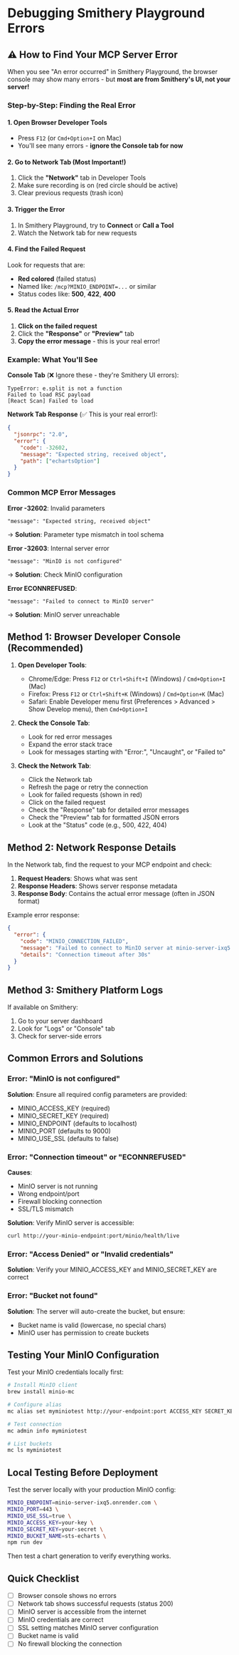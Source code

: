 # Debugging Smithery Playground Errors

## ⚠️ How to Find Your MCP Server Error

When you see "An error occurred" in Smithery Playground, the browser console may show many errors - but **most are from Smithery's UI, not your server!**

### Step-by-Step: Finding the Real Error

#### 1. Open Browser Developer Tools

- Press `F12` (or `Cmd+Option+I` on Mac)
- You'll see many errors - **ignore the Console tab for now**

#### 2. Go to Network Tab (Most Important!)

1. Click the **"Network"** tab in Developer Tools
2. Make sure recording is on (red circle should be active)
3. Clear previous requests (trash icon)

#### 3. Trigger the Error

1. In Smithery Playground, try to **Connect** or **Call a Tool**
2. Watch the Network tab for new requests

#### 4. Find the Failed Request

Look for requests that are:

- **Red colored** (failed status)
- Named like: `/mcp?MINIO_ENDPOINT=...` or similar
- Status codes like: **500**, **422**, **400**

#### 5. Read the Actual Error

1. **Click on the failed request**
2. Click the **"Response"** or **"Preview"** tab
3. **Copy the error message** - this is your real error!

### Example: What You'll See

**Console Tab** (❌ Ignore these - they're Smithery UI errors):

```text
TypeError: e.split is not a function
Failed to load RSC payload
[React Scan] Failed to load
```

**Network Tab Response** (✅ This is your real error!):

```json
{
  "jsonrpc": "2.0",
  "error": {
    "code": -32602,
    "message": "Expected string, received object",
    "path": ["echartsOption"]
  }
}
```

### Common MCP Error Messages

**Error -32602**: Invalid parameters

```text
"message": "Expected string, received object"
```

→ **Solution**: Parameter type mismatch in tool schema

**Error -32603**: Internal server error

```text
"message": "MinIO is not configured"
```

→ **Solution**: Check MinIO configuration

**Error ECONNREFUSED**:

```text
"message": "Failed to connect to MinIO server"
```

→ **Solution**: MinIO server unreachable

## Method 1: Browser Developer Console (Recommended)

1. **Open Developer Tools**:
   - Chrome/Edge: Press `F12` or `Ctrl+Shift+I` (Windows) / `Cmd+Option+I` (Mac)
   - Firefox: Press `F12` or `Ctrl+Shift+K` (Windows) / `Cmd+Option+K` (Mac)
   - Safari: Enable Developer menu first (Preferences > Advanced > Show Develop menu), then `Cmd+Option+I`

2. **Check the Console Tab**:
   - Look for red error messages
   - Expand the error stack trace
   - Look for messages starting with "Error:", "Uncaught", or "Failed to"

3. **Check the Network Tab**:
   - Click the Network tab
   - Refresh the page or retry the connection
   - Look for failed requests (shown in red)
   - Click on the failed request
   - Check the "Response" tab for detailed error messages
   - Check the "Preview" tab for formatted JSON errors
   - Look at the "Status" code (e.g., 500, 422, 404)

## Method 2: Network Response Details

In the Network tab, find the request to your MCP endpoint and check:

1. **Request Headers**: Shows what was sent
2. **Response Headers**: Shows server response metadata
3. **Response Body**: Contains the actual error message (often in JSON format)

Example error response:
```json
{
  "error": {
    "code": "MINIO_CONNECTION_FAILED",
    "message": "Failed to connect to MinIO server at minio-server-ixq5.onrender.com:443",
    "details": "Connection timeout after 30s"
  }
}
```

## Method 3: Smithery Platform Logs

If available on Smithery:
1. Go to your server dashboard
2. Look for "Logs" or "Console" tab
3. Check for server-side errors

## Common Errors and Solutions

### Error: "MinIO is not configured"
**Solution**: Ensure all required config parameters are provided:
- MINIO_ACCESS_KEY (required)
- MINIO_SECRET_KEY (required)
- MINIO_ENDPOINT (defaults to localhost)
- MINIO_PORT (defaults to 9000)
- MINIO_USE_SSL (defaults to false)

### Error: "Connection timeout" or "ECONNREFUSED"
**Causes**:
- MinIO server is not running
- Wrong endpoint/port
- Firewall blocking connection
- SSL/TLS mismatch

**Solution**: Verify MinIO server is accessible:
```bash
curl http://your-minio-endpoint:port/minio/health/live
```

### Error: "Access Denied" or "Invalid credentials"
**Solution**: Verify your MINIO_ACCESS_KEY and MINIO_SECRET_KEY are correct

### Error: "Bucket not found"
**Solution**: The server will auto-create the bucket, but ensure:
- Bucket name is valid (lowercase, no special chars)
- MinIO user has permission to create buckets

## Testing Your MinIO Configuration

Test your MinIO credentials locally first:

```bash
# Install MinIO client
brew install minio-mc

# Configure alias
mc alias set myminiotest http://your-endpoint:port ACCESS_KEY SECRET_KEY

# Test connection
mc admin info myminiotest

# List buckets
mc ls myminiotest
```

## Local Testing Before Deployment

Test the server locally with your production MinIO config:

```bash
MINIO_ENDPOINT=minio-server-ixq5.onrender.com \
MINIO_PORT=443 \
MINIO_USE_SSL=true \
MINIO_ACCESS_KEY=your-key \
MINIO_SECRET_KEY=your-secret \
MINIO_BUCKET_NAME=sts-echarts \
npm run dev
```

Then test a chart generation to verify everything works.

## Quick Checklist

- [ ] Browser console shows no errors
- [ ] Network tab shows successful requests (status 200)
- [ ] MinIO server is accessible from the internet
- [ ] MinIO credentials are correct
- [ ] SSL setting matches MinIO server configuration
- [ ] Bucket name is valid
- [ ] No firewall blocking the connection
